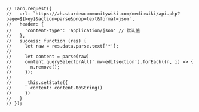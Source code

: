     // Taro.request({
    //   url: `https://zh.stardewcommunitywiki.com/mediawiki/api.php?page=${key}&action=parse&prop=text&format=json`,
    //   header: {
    //     'content-type': 'application/json' // 默认值
    //   },
    //   success: function (res) {
    //     let raw = res.data.parse.text['*'];
    //
    //     let content = parse(raw)
    //     content.querySelectorAll('.mw-editsection').forEach((n, i) => {
    //       n.remove();
    //     });
    //
    //     _this.setState({
    //       content: content.toString()
    //     })
    //   }
    // });
